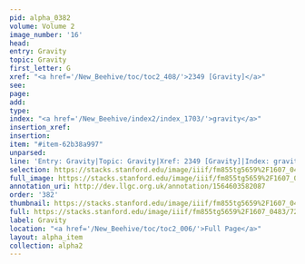 ```yaml
---
pid: alpha_0382
volume: Volume 2
image_number: '16'
head: 
entry: Gravity
topic: Gravity
first_letter: G
xref: "<a href='/New_Beehive/toc/toc2_408/'>2349 [Gravity]</a>"
see: 
page: 
add: 
type: 
index: "<a href='/New_Beehive/index2/index_1703/'>gravity</a>"
insertion_xref: 
insertion: 
item: "#item-62b38a997"
unparsed: 
line: 'Entry: Gravity|Topic: Gravity|Xref: 2349 [Gravity]|Index: gravity|#item-62b38a997'
selection: https://stacks.stanford.edu/image/iiif/fm855tg5659%2F1607_0483/728,961,3059,273/full/0/default.jpg
full_image: https://stacks.stanford.edu/image/iiif/fm855tg5659%2F1607_0483/full/full/0/default.jpg
annotation_uri: http://dev.llgc.org.uk/annotation/1564603582087
order: '382'
thumbnail: https://stacks.stanford.edu/image/iiif/fm855tg5659%2F1607_0483/728,961,600,180/250,/0/default.jpg
full: https://stacks.stanford.edu/image/iiif/fm855tg5659%2F1607_0483/728,961,3059,273/full/0/default.jpg
label: Gravity
location: "<a href='/New_Beehive/toc/toc2_006/'>Full Page</a>"
layout: alpha_item
collection: alpha2
---
```

